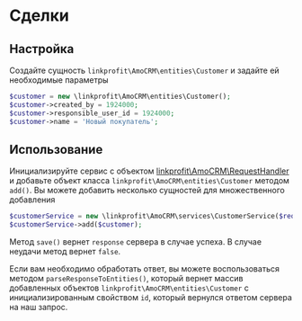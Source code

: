 # Сделки

## Настройка
Создайте сущность `linkprofit\AmoCRM\entities\Customer` и задайте ей необходимые параметры

```php
$customer = new \linkprofit\AmoCRM\entities\Customer();
$customer->created_by = 1924000;
$customer->responsible_user_id = 1924000;
$customer->name = 'Новый покупатель';
```

## Использование
Инициализируйте сервис с объектом [linkprofit\AmoCRM\RequestHandler](/docs/request.md) и добавьте объект класса `linkprofit\AmoCRM\entities\Customer` методом `add()`.
Вы можете добавить несколько сущностей для множественного добавления

```php
$customerService = new \linkprofit\AmoCRM\services\CustomerService($request);
$customerService->add($customer);
```

Метод `save()` вернет `response` сервера в случае успеха. В случае неудачи метод вернет `false`.

Если вам необходимо обработать ответ, вы можете воспользоваться методом `parseResponseToEntities()`, который вернет массив добавленных объектов `linkprofit\AmoCRM\entities\Customer` с инициализированным свойством `id`, который вернулся ответом сервера на наш запрос.
